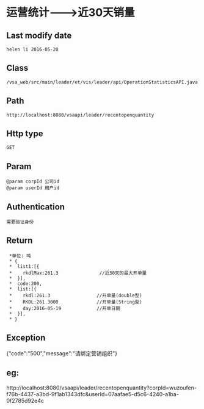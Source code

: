 # 运营统计--->近30天销量

## Last modify date
	helen li 2016-05-20

## Class 
	/vsa_web/src/main/leader/et/vis/leader/api/OperationStatisticsAPI.java

## Path
	http://localhost:8080/vsaapi/leader/recentopenquantity

## Http type
	GET

## Param
 	@param corpId 公司id
 	@param userId 用户id

## Authentication
	需要验证身份
	
## Return
     *单位: 吨
	 * {
	 *  list1:[{
	 *    rkdlMax:261.3               //近30天的最大开单量
	 *  }],
	 *	code:200,
	 *	list:[{
	 *    rkdl:261.3                 //开单量(double型)
	 *    RKDL:261.3000              //开单量(String型)
	 *    day:2016-05-19             //开单日期
	 *  }],
	 * }

## Exception
   {"code":"500","message":"请绑定营销组织"}

## eg:
http://localhost:8080/vsaapi/leader/recentopenquantity?corpId=wuzoufen-f76b-4437-a3bd-9f1ab1343dfc&userId=07aafae5-d5c6-4240-a1ba-0f2785d92e4c